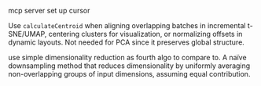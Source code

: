mcp server set up cursor

Use `calculateCentroid` when aligning overlapping batches in incremental t-SNE/UMAP, centering clusters for visualization, or normalizing offsets in dynamic layouts. Not needed for PCA since it preserves global structure.

use simple dimensionality reduction as fourth algo to compare to. A naïve downsampling method that reduces dimensionality by uniformly averaging non-overlapping groups of input dimensions, assuming equal contribution.
